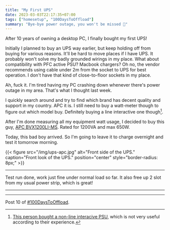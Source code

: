```yaml
---
title: "My First UPS"
date: 2023-03-03T22:17:35+07:00
tags: ["homesetup", "100DaysToOffload"]
summary: "Bye-bye power outage, you won't be missed 👋"
---
```


After 10 years of owning a desktop PC, I finally bought my first UPS!

Initially I planned to buy an UPS way earlier, but keep holding off from buying for various reasons.
It'll be hard to move places if I have UPS.
It probably won't solve my badly grounded wirings in my place.
What about compatibility with PFC active PSU?
Macbook chargers?
Oh no, the vendor recommends using cable under 2m from the socket to UPS for best operation.
I don't have that kind of close-to-floor sockets in my place.

Ah, fuck it. I'm tired having my PC crashing down whenever there's power outage in my area.
That's what I thought last week.

I quickly search around and try to find which brand has decent quality and support in my country.
APC it is.
I still need to buy a watt-meter though to figure out which model buy.
Definitely buying a line interactive one though[^line-interactive].

After I'm done measuring all my equipment watt usage, I decided to buy this guy, [APC BVX1200LI-MS](https://www.apc.com/ph/en/product/BVX1200LI-MS/apc-easy-ups-bvx-1200va-230v-avr-universal-sockets/).
Rated for 1200VA and max 650W.

Today, this bad boy arrived. So I'm going to leave it to charge overnight and test it tomorrow morning.

{{< figure
src="/img/ups-apc.jpg"
alt="Front side of the UPS."
caption="Front look of the UPS."
position="center"
style="border-radius: 8px;" >}}

---

Test run done, work just fine under normal load so far.
It also free up 2 slot from my usual power strip, which is great!

---

[^line-interactive]: [This person bought a non-line interacive PSU](https://fitzcarraldoblog.wordpress.com/2020/08/09/that-ups-you-bought-for-your-home-server-may-not-be-as-useful-as-you-think/), which is not very useful according to their experience.

---

Post 10 of [#100DaysToOffload](https://100daystooffload.com/).
